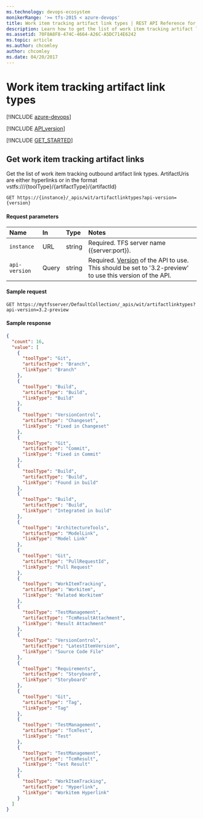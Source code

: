 ```yaml
---
ms.technology: devops-ecosystem
monikerRange: '>= tfs-2015 < azure-devops'
title: Work item tracking artifact link types | REST API Reference for Team Foundation Server
description: Learn how to get the list of work item tracking artifact link types by using the REST APIs for Team Foundation Server.
ms.assetid: 70F8A8F8-474C-4664-A26C-A5DC714E6242
ms.topic: article
ms.author: chcomley
author: chcomley
ms.date: 04/20/2017
---
```


# Work item tracking artifact link types

[!INCLUDE [azure-devops](../_data/azure-devops-message.md)]

[!INCLUDE [API_version](../_data/version3-2-preview.md)]

[!INCLUDE [GET_STARTED](../_data/get-started.md)]

<a name="ArtifactLinkTypes"></a>

## Get work item tracking artifact links
Get the list of work item tracking outbound artifact link types. ArtifactUris are either hyperlinks or in the format vstfs:///{toolType}/{artifactType}/{artifactId} 

```no-highlight
GET https://{instance}/_apis/wit/artifactlinktypes?api-version={version}
```

#### Request parameters
| Name | In  | Type | Notes
|:--------------|:-----------|:---------|:------------
| <code>instance</code> | URL | string | Required. TFS server name ({server:port}).
| <code>api-version</code> | Query | string | Required. [Version](../../concepts/rest-api-versioning.md) of the API to use.  This should be set to '3.2-preview' to use this version of the API.

#### Sample request

```
GET https://mytfsserver/DefaultCollection/_apis/wit/artifactlinktypes?api-version=3.2-preview
```

#### Sample response

```json
{
  "count": 16,
  "value": [
    {
      "toolType": "Git",
      "artifactType": "Branch",
      "linkType": "Branch"
    },
    {
      "toolType": "Build",
      "artifactType": "Build",
      "linkType": "Build"
    },
    {
      "toolType": "VersionControl",
      "artifactType": "Changeset",
      "linkType": "Fixed in Changeset"
    },
    {
      "toolType": "Git",
      "artifactType": "Commit",
      "linkType": "Fixed in Commit"
    },
    {
      "toolType": "Build",
      "artifactType": "Build",
      "linkType": "Found in build"
    },
    {
      "toolType": "Build",
      "artifactType": "Build",
      "linkType": "Integrated in build"
    },
    {
      "toolType": "ArchitectureTools",
      "artifactType": "ModelLink",
      "linkType": "Model Link"
    },
    {
      "toolType": "Git",
      "artifactType": "PullRequestId",
      "linkType": "Pull Request"
    },
    {
      "toolType": "WorkItemTracking",
      "artifactType": "Workitem",
      "linkType": "Related Workitem"
    },
    {
      "toolType": "TestManagement",
      "artifactType": "TcmResultAttachment",
      "linkType": "Result Attachment"
    },
    {
      "toolType": "VersionControl",
      "artifactType": "LatestItemVersion",
      "linkType": "Source Code File"
    },
    {
      "toolType": "Requirements",
      "artifactType": "Storyboard",
      "linkType": "Storyboard"
    },
    {
      "toolType": "Git",
      "artifactType": "Tag",
      "linkType": "Tag"
    },
    {
      "toolType": "TestManagement",
      "artifactType": "TcmTest",
      "linkType": "Test"
    },
    {
      "toolType": "TestManagement",
      "artifactType": "TcmResult",
      "linkType": "Test Result"
    },
    {
      "toolType": "WorkItemTracking",
      "artifactType": "Hyperlink",
      "linkType": "Workitem Hyperlink"
    }
  ]
}
```

